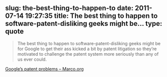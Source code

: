 slug: the-best-thing-to-happen-to
date: 2011-07-14 19:27:35
title: The best thing to happen to software-patent-disliking geeks might be...
type: quote
---

> The best thing to happen to software-patent-disliking geeks might be for Google to get their ass kicked a bit by patent litigation so they’re motivated to challenge the patent system more seriously than any of us ever could.

[Google’s patent problems – Marco.org](http://www.marco.org/2011/07/13/google-patents)
